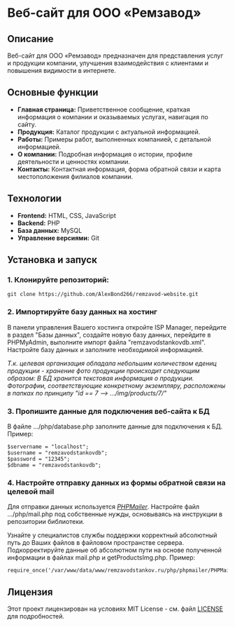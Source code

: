 # Веб-сайт для ООО «Ремзавод»

## Описание
Веб-сайт для ООО «Ремзавод» предназначен для представления услуг и продукции компании, улучшения взаимодействия с клиентами и повышения видимости в интернете.

## Основные функции
- **Главная страница:** Приветственное сообщение, краткая информация о компании и оказываемых услугах, навигация по сайту.
- **Продукция:** Каталог продукции с актуальной информацией.
- **Работы:** Примеры работ, выполненных компанией, с детальной информацией.
- **О компании:** Подробная информация о истории, профиле деятельности и ценностях компании.
- **Контакты:** Контактная информация, форма обратной связи и карта местоположения филиалов компании.


## Технологии
- **Frontend:** HTML, CSS, JavaScript
- **Backend:** PHP
- **База данных:** MySQL
- **Управление версиями:** Git

## Установка и запуск
### 1. Клонируйте репозиторий: ###
    git clone https://github.com/AlexBond266/remzavod-website.git

### 2. Импортируйте базу данных на хостинг ###

В панели управления Вашего хостинга откройте ISP Manager, перейдите в раздел "Базы данных", создайте новую базу данных, перейдите в PHPMyAdmin, выполните импорт файла "remzavodstankovdb.xml".
Настройте базу данных и заполните необходимой информацией.

_Т.к. целевая организация обладала небольшим количеством едениц продукции - хранение фото продукции происходит следующим образом:_
_В БД хранится текстовая информация о продукции. Фотографии, соответствующие конкретному экземпляру, расположены в папках по принципу "id == 7  -->  .../img/products/7/"_


### 3. Пропишите данные для подключения веб-сайта к БД ###

В файле .../php/database.php заполните данные для подключения к БД.
Пример:

    $servername = "localhost";
    $username = "remzavodstankovdb";
    $password = "12345";
    $dbname = "remzavodstankovdb";

### 4. Настройте отправку данных из формы обратной связи на целевой mail ###

Для отправки данных используется _[PHPMailer](https://github.com/PHPMailer/PHPMailer)_.
Настройте файл .../php/mail.php под собственные нужды, основываясь на инструкции в репозитории библиотеки.

Узнайте у специалистов службы поддержки корректный абсолютный путь до Ваших файлов в файловом пространстве сервера.
Подкорректируйте данные об абсолютном пути на основе полученной информации в файлах mail.php и getProductsImg.php.
Пример:

    require_once('/var/www/data/www/remzavodstankov.ru/php/phpmailer/PHPMailerAutoload.php');

## Лицензия
Этот проект лицензирован на условиях MIT License - см. файл [LICENSE](LICENSE) для подробностей.
